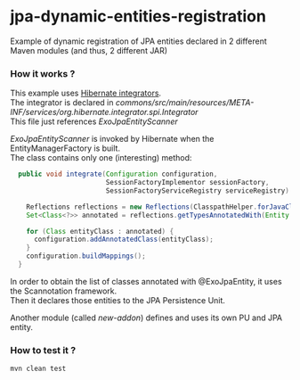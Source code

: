 # jpa-dynamic-entities-registration
Example of dynamic registration of JPA entities declared in 2 different Maven modules (and thus, 2 different JAR)

### How it works ?
This example uses [Hibernate integrators](https://docs.jboss.org/hibernate/orm/4.1/devguide/en-US/html/ch07.html#integrators).  
The integrator is declared in *commons/src/main/resources/META-INF/services/org.hibernate.integrator.spi.Integrator*  
This file just references *ExoJpaEntityScanner*  

*ExoJpaEntityScanner* is invoked by Hibernate when the EntityManagerFactory is built.  
The class contains only one (interesting) method:  

```java
  public void integrate(Configuration configuration,
                        SessionFactoryImplementor sessionFactory,
                        SessionFactoryServiceRegistry serviceRegistry) {

    Reflections reflections = new Reflections(ClasspathHelper.forJavaClassPath());
    Set<Class<?>> annotated = reflections.getTypesAnnotatedWith(Entity.class);

    for (Class entityClass : annotated) {
      configuration.addAnnotatedClass(entityClass);
    }
    configuration.buildMappings();
  }
```

In order to obtain the list of classes annotated with @ExoJpaEntity, it uses the Scannotation framework.  
Then it declares those entities to the JPA Persistence Unit.
  
Another module (called *new-addon*) defines and uses its own PU and JPA entity.  

### How to test it ?
```maven
mvn clean test
```
